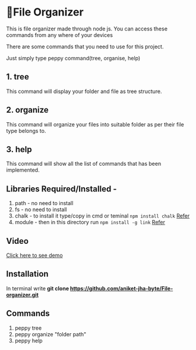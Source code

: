 # 📁File Organizer

This is file organizer made through node js.
You can access these commands from any where of your devices

There are some commands that you need to use for this project.

Just simply type peppy command(tree, organise, help)

## 1. tree
This command will display your folder and file as tree structure.

## 2. organize
This command will organize your files into suitable folder as per their file type belongs to.

## 3. help
This command will show all the list of commands that has been implemented.


  ## Libraries Required/Installed - 
  1) path   - no need to install
  2) fs     - no need to install
  3) chalk  - to install it type/copy in cmd or teminal
  ```npm install chalk```    <a href="https://www.npmjs.com/package/chalk">Refer</a>
  4) module - then in this directory run
  ```npm install -g link```             <a href="https://www.npmjs.com/package/link">Refer</a>
## Video 
                
<a href = "https://screenrec.com/share/aA1sShemWq">Click here to see demo</a>

## Installation 
In terminal write <b>
git clone https://github.com/aniket-jha-byte/File-organizer.git </b>
## Commands
1. peppy tree
2. peppy organize "folder path"
3. peppy help

    
